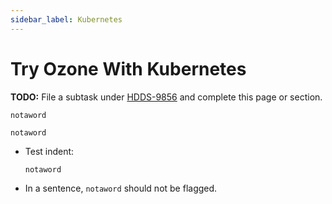 ```yaml
---
sidebar_label: Kubernetes
---
```


# Try Ozone With Kubernetes

**TODO:** File a subtask under [HDDS-9856](https://issues.apache.org/jira/browse/HDDS-9856) and complete this page or section.

`notaword`

```java
notaword
```

- Test indent:

  ```shell
  notaword
  ```

- In a sentence, `notaword` should not be flagged.
